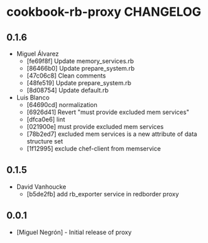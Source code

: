 cookbook-rb-proxy CHANGELOG
===============

## 0.1.6

  - Miguel Álvarez
    - [fe69f8f] Update memory_services.rb
    - [86466b0] Update prepare_system.rb
    - [47c06c8] Clean comments
    - [48fe519] Update prepare_system.rb
    - [8d08754] Update default.rb
  - Luis Blanco
    - [64690cd] normalization
    - [6926d41] Revert "must provide excluded mem services"
    - [dfca0e6] lint
    - [021900e] must provide excluded mem services
    - [78b2ed7] excluded mem services is a new attribute of data structure set
    - [1f12995] exclude chef-client from memservice

## 0.1.5

  - David Vanhoucke
    - [b5de2fb] add rb_exporter service in redborder proxy

## 0.0.1
- [Miguel Negrón] - Initial release of proxy
